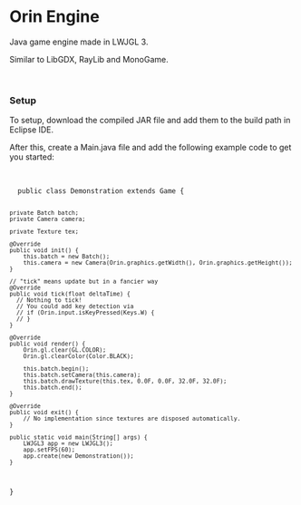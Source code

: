 <h1>Orin Engine</h1>
<p>Java game engine made in LWJGL 3.</p>
<p>Similar to LibGDX, RayLib and MonoGame.</p>
<br>
<h3>Setup</h3>
<p>To setup, download the compiled JAR file and add them to the build path in Eclipse IDE.</p>
<p>After this, create a Main.java file and add the following example code to get you started:</p>
<br>
<code>
  public class Demonstration extends Game {
  
  	private Batch batch;
  	private Camera camera;
  
  	private Texture tex;
  
  	@Override
  	public void init() {
  		this.batch = new Batch();
  		this.camera = new Camera(Orin.graphics.getWidth(), Orin.graphics.getHeight());
  	}

    // "tick" means update but in a fancier way
  	@Override
  	public void tick(float deltaTime) {
      // Nothing to tick!
      // You could add key detection via
      // if (Orin.input.isKeyPressed(Keys.W) {
      // }
  	}

  	@Override
  	public void render() {
  		Orin.gl.clear(GL.COLOR);
  		Orin.gl.clearColor(Color.BLACK);
  		
  		this.batch.begin();
  		this.batch.setCamera(this.camera);
  		this.batch.drawTexture(this.tex, 0.0F, 0.0F, 32.0F, 32.0F);
  		this.batch.end();
  	}
  
  	@Override
  	public void exit() {
  		// No implementation since textures are disposed automatically.
  	}
  
  	public static void main(String[] args) {
  		LWJGL3 app = new LWJGL3();
  		app.setFPS(60);
  		app.create(new Demonstration());
  	}
}
</code>
